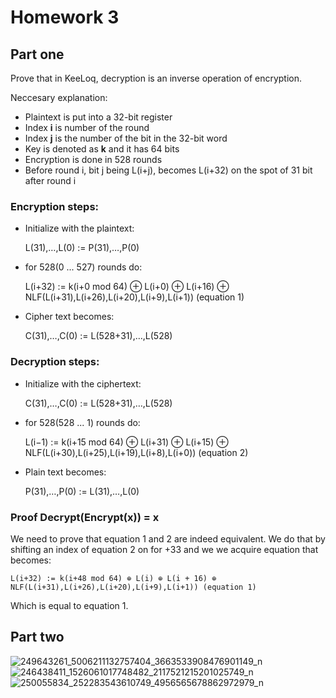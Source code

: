 # Homework 3

## Part one

Prove that in KeeLoq, decryption is an inverse operation of encryption.

Neccesary explanation:
- Plaintext is put into a 32-bit register
- Index **i** is number of the round
- Index **j** is the number of the bit in the 32-bit word 
- Key is denoted as **k** and it has 64 bits
- Encryption is done in 528 rounds
- Before round i, bit j being L(i+j), becomes L(i+32) on the spot of 31 bit after round i 

### Encryption steps:

- Initialize with the plaintext: 

	L(31),…,L(0) := P(31),…,P(0)

- for 528(0 ... 527) rounds do:

	L(i+32) := k(i+0 mod 64) ⊕ L(i+0) ⊕ L(i+16) ⊕ NLF(L(i+31),L(i+26),L(i+20),L(i+9),L(i+1)) (equation 1)

- Cipher text becomes:
	
	C(31),…,C(0) := L(528+31),…,L(528)

### Decryption steps:

- Initialize with the ciphertext: 
		
	C(31),…,C(0) := L(528+31),…,L(528)

- for 528(528 ... 1) rounds do:

	L(i−1) := k(i+15 mod 64) ⊕ L(i+31) ⊕ L(i+15) ⊕ NLF(L(i+30),L(i+25),L(i+19),L(i+8),L(i+0)) (equation 2)

- Plain text becomes:

	P(31),…,P(0) := L(31),…,L(0)

### Proof Decrypt(Encrypt(x)) = x

We need to prove that equation 1 and 2 are indeed equivalent.
We do that by shifting an index of equation 2 on for +33 and we we acquire equation that becomes:

	L(i+32) := k(i+48 mod 64) ⊕ L(i) ⊕ L(i + 16) ⊕ NLF(L(i+31),L(i+26),L(i+20),L(i+9),L(i+1)) (equation 1)

Which is equal to equation 1. 

## Part two

![249643261_5006211132757404_3663533908476901149_n](https://user-images.githubusercontent.com/48418580/140605393-1ba53880-bfd2-40a3-842e-ae9e5b1f4545.jpg)
![246438411_1526061017748482_2117521215201025749_n](https://user-images.githubusercontent.com/48418580/140605795-2fe1f2bb-e31d-4b9a-8306-ca3fb2e6fc5f.jpg)
![250055834_252283543610749_4956565678862972979_n](https://user-images.githubusercontent.com/48418580/140605539-b73f52d6-e976-422e-81d1-191aef20cae5.jpg)
